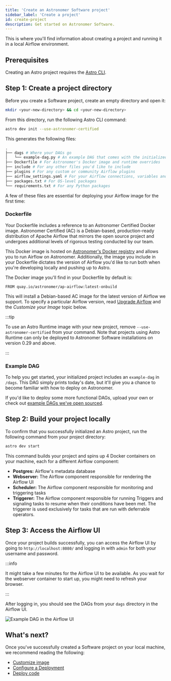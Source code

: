 ```yaml
---
title: 'Create an Astronomer Software project'
sidebar_label: 'Create a project'
id: create-project
description: Get started on Astronomer Software.
---
```


This is where you'll find information about creating a project and running it in a local Airflow environment.

## Prerequisites

Creating an Astro project requires the [Astro CLI](install-cli.md).

## Step 1: Create a project directory

Before you create a Software project, create an empty directory and open it:

 ```bash
mkdir <your-new-directory> && cd <your-new-directory>
 ```

From this directory, run the following Astro CLI command:

```bash
astro dev init --use-astronomer-certified
```

This generates the following files:

```py
.
├── dags # Where your DAGs go
│   └── example-dag.py # An example DAG that comes with the initialized project
├── Dockerfile # For Astronomer's Docker image and runtime overrides
├── include # For any other files you'd like to include
├── plugins # For any custom or community Airflow plugins
├── airflow_settings.yaml # For your Airflow connections, variables and pools (local only)
├── packages.txt # For OS-level packages
└── requirements.txt # For any Python packages
```

A few of these files are essential for deploying your Airflow image for the first time:

### Dockerfile

Your Dockerfile includes a reference to an Astronomer Certified Docker image. Astronomer Certified (AC) is a Debian-based, production-ready distribution of Apache Airflow that mirrors the open source project and undergoes additional levels of rigorous testing conducted by our team.

This Docker image is hosted on [Astronomer's Docker registry](https://quay.io/repository/astronomer/ap-airflow?tab=tags) and allows you to run Airflow on Astronomer. Additionally, the image you include in your Dockerfile dictates the version of Airflow you'd like to run both when you're developing locally and pushing up to Astro.

The Docker image you'll find in your Dockerfile by default is:

```
FROM quay.io/astronomer/ap-airflow:latest-onbuild
```

This will install a Debian-based AC image for the latest version of Airflow we support. To specify a particular Airflow version, read [Upgrade Airflow](manage-airflow-versions.md) and the _Customize your Image_ topic below.

:::tip

To use an Astro Runtime image with your new project, remove `--use-astronomer-certified` from your command. Note that projects using Astro Runtime can only be deployed to Astronomer Software installations on version 0.29 and above.

:::

### Example DAG

To help you get started, your initialized project includes an `example-dag` in `/dags`. This DAG simply prints today's date, but it'll give you a chance to become familiar with how to deploy on Astronomer.

If you'd like to deploy some more functional DAGs, upload your own or check out [example DAGs we've open sourced](https://github.com/airflow-plugins/example-dags).

## Step 2: Build your project locally

To confirm that you successfully initialized an Astro project, run the following command from your project directory:

```bash
astro dev start
```

This command builds your project and spins up 4 Docker containers on your machine, each for a different Airflow component:

- **Postgres:** Airflow's metadata database
- **Webserver:** The Airflow component responsible for rendering the Airflow UI
- **Scheduler:** The Airflow component responsible for monitoring and triggering tasks
- **Triggerer:** The Airflow component responsible for running Triggers and signaling tasks to resume when their conditions have been met. The triggerer is used exclusively for tasks that are run with deferrable operators.

## Step 3: Access the Airflow UI

Once your project builds successfully, you can access the Airflow UI by going to `http://localhost:8080/` and logging in with `admin` for both your username and password.

:::info

It might take a few minutes for the Airflow UI to be available. As you wait for the webserver container to start up, you might need to refresh your browser.

:::

After logging in, you should see the DAGs from your `dags` directory in the Airflow UI.

![Example DAG in the Airflow UI](/img/software/sample-dag.png)

## What's next?

Once you've successfully created a Software project on your local machine, we recommend reading the following:

* [Customize image](customize-image.md)
* [Configure a Deployment](configure-deployment.md)
* [Deploy code](deploy-cli.md)
